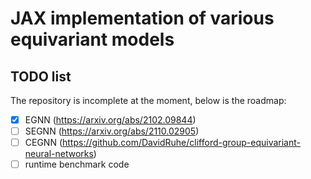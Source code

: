 # JAX implementation of various equivariant models

## TODO list
The repository is incomplete at the moment, below is the roadmap:

- [x] EGNN (https://arxiv.org/abs/2102.09844)
- [ ] SEGNN (https://arxiv.org/abs/2110.02905)
- [ ] CEGNN (https://github.com/DavidRuhe/clifford-group-equivariant-neural-networks)
- [ ] runtime benchmark code
